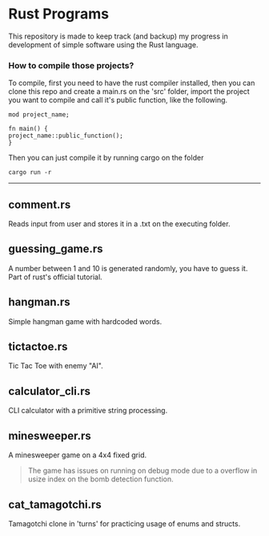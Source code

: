 # Rust Programs

This repository is made to keep track (and backup) my progress in development of simple software using the Rust language.

### How to compile those projects?

To compile, first you need to have the rust compiler installed, then you can clone this repo and create a main.rs on the 'src' folder, import the project you want to compile and call it's public function, like the following.

    mod project_name;

    fn main() {
    project_name::public_function();
    }

Then you can just compile it by running cargo on the folder

    cargo run -r

---

## comment.rs

Reads input from user and stores it in a .txt on the executing folder.

## guessing_game.rs

A number between 1 and 10 is generated randomly, you have to guess it. Part of rust's official tutorial.

## hangman.rs

Simple hangman game with hardcoded words.

## tictactoe.rs

Tic Tac Toe with enemy "AI".

## calculator_cli.rs

CLI calculator with a primitive string processing.

## minesweeper.rs

A minesweeper game on a 4x4 fixed grid.

> The game has issues on running on debug mode due to a overflow in usize index on the bomb detection function.

## cat_tamagotchi.rs

Tamagotchi clone in 'turns' for practicing usage of enums and structs.
